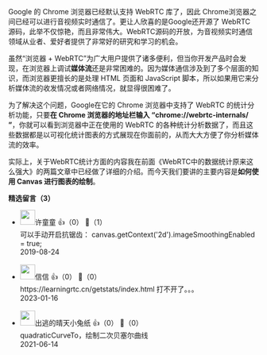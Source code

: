 Google 的 Chrome 浏览器已经默认支持 WebRTC 库了，因此 Chrome浏览器之间已经可以进行音视频实时通信了。更让人欣喜的是Google还开源了 WebRTC 源码，此举不仅惊艳，而且非常伟大。WebRTC源码的开放，为音视频实时通信领域从业者、爱好者提供了非常好的研究和学习的机会。

虽然“浏览器 + WebRTC”为广大用户提供了诸多便利，但当你开发产品时会发现，在浏览器上调试**媒体流**还是非常困难的。因为媒体通信涉及到了多个层面的知识，而浏览器更擅长的是处理 HTML 页面和 JavaScript 脚本，所以如果用它来分析媒体流的收发情况或者网络情况，就显得很困难了。

为了解决这个问题，Google在它的 Chrome 浏览器中支持了 WebRTC 的统计分析功能，只要**在 Chrome 浏览器的地址栏输入 “chrome://webrtc-internals/ ”**，你就可以看到浏览器中正在使用的 WebRTC 的各种统计分析数据了，而且这些数据都是以可视化统计图表的方式展现在你面前的，从而大大方便了你分析媒体流的效率。

实际上，关于WebRTC统计方面的内容我在前面《WebRTC中的数据统计原来这么强大》的两篇文章中已经做了详细的介绍。而今天我们要讲的主要内容是**如何使用 Canvas 进行图表的绘制**。
<div><strong>精选留言（3）</strong></div><ul>
<li><img src="https://static001.geekbang.org/account/avatar/00/0f/4d/fd/0aa0e39f.jpg" width="30px"><span>许童童</span> 👍（0） 💬（1）<div>可以手动开启抗锯齿：
canvas.getContext(&#39;2d&#39;).imageSmoothingEnabled = true;</div>2019-08-24</li><br/><li><img src="https://static001.geekbang.org/account/avatar/00/13/e5/39/951f89c8.jpg" width="30px"><span>信信</span> 👍（0） 💬（0）<div>https:&#47;&#47;learningrtc.cn&#47;getstats&#47;index.html 打不开了。。。</div>2023-01-16</li><br/><li><img src="https://static001.geekbang.org/account/avatar/00/28/75/28/b4f403d3.jpg" width="30px"><span>出逃的晴天小兔纸</span> 👍（0） 💬（0）<div>quadraticCurveTo，绘制二次贝塞尔曲线</div>2021-06-14</li><br/>
</ul>